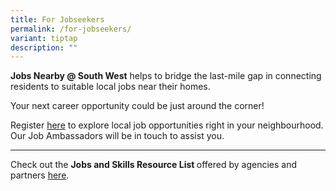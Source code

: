 ```yaml
---
title: For Jobseekers
permalink: /for-jobseekers/
variant: tiptap
description: ""
---
```

<p><strong>Jobs Nearby @ South West</strong> helps to bridge the last-mile
gap in connecting residents to suitable local jobs near their homes.</p>
<p>Your next career opportunity could be just around the corner!</p>
<p>Register <a href="dfdf" rel="noopener noreferrer nofollow" target="_blank">here</a> to
explore local job opportunities right in your neighbourhood. Our Job Ambassadors
will be in touch to assist you.</p>
<hr>
<p>Check out the <strong>Jobs and Skills Resource List </strong>offered by
agencies and partners <a href="dfdfd" rel="noopener noreferrer nofollow" target="_blank">here</a>.</p>
<p></p>